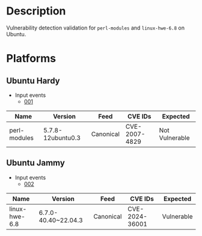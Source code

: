 # Description

Vulnerability detection validation for `perl-modules` and `linux-hwe-6.8` on Ubuntu.

# Platforms

## Ubuntu Hardy

- Input events
  - [001](input_001.json)

| Name           | Version             | Feed      | CVE IDs        | Expected       |
| ---------------| ------------------- | --------- | -------------- | -------------- |
| perl-modules   | 5.7.8-12ubuntu0.3   | Canonical | CVE-2007-4829  | Not Vulnerable |

## Ubuntu Jammy

- Input events
  - [002](input_002.json)

| Name           | Version             | Feed      | CVE IDs        | Expected       |
| ---------------| ------------------- | --------- | -------------- | -------------- |
| linux-hwe-6.8  | 6.7.0-40.40~22.04.3 | Canonical | CVE-2024-36001 | Vulnerable     |
